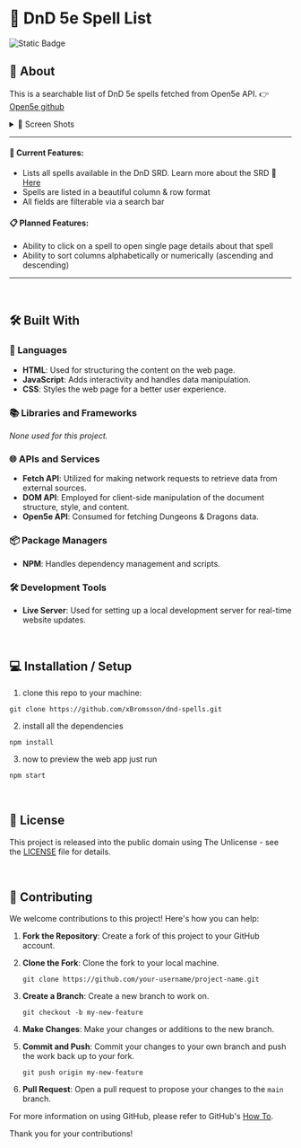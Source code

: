 # 🎲 DnD 5e Spell List

![Static Badge](https://img.shields.io/badge/status%3A-stable_beta-green)

## 📖 About

This is a searchable list of DnD 5e spells fetched from Open5e API. :point_right: [Open5e github](https://github.com/open5e/open5e)

<details>
  <summary>📸 Screen Shots</summary>

![screenshot_1](https://github.com/xBromsson/dnd-spells/assets/73408796/48ea3e6a-d2ce-425b-a854-c5870280635c)

![screenshot_2](https://github.com/xBromsson/dnd-spells/assets/73408796/038fa3d3-b528-4fb6-8baf-ee47ea2cf2ce)

</details>

---

#### 🌟 Current Features:

- Lists all spells available in the DnD SRD. Learn more about the SRD 📑 [Here](https://dnd.wizards.com/resources/systems-reference-document)
- Spells are listed in a beautiful column & row format
- All fields are filterable via a search bar

#### 📋 Planned Features:

- Ability to click on a spell to open single page details about that spell
- Ability to sort columns alphabetically or numerically (ascending and descending)

---

&nbsp;<br>

## 🛠️ Built With

### 📝 Languages

- **HTML**: Used for structuring the content on the web page.
- **JavaScript**: Adds interactivity and handles data manipulation.
- **CSS**: Styles the web page for a better user experience.

### 📚 Libraries and Frameworks

_None used for this project._

### 🌐 APIs and Services

- **Fetch API**: Utilized for making network requests to retrieve data from external sources.
- **DOM API**: Employed for client-side manipulation of the document structure, style, and content.
- **Open5e API**: Consumed for fetching Dungeons & Dragons data.

### 📦 Package Managers

- **NPM**: Handles dependency management and scripts.

### 🛠️ Development Tools

- **Live Server**: Used for setting up a local development server for real-time website updates.

&nbsp;<br>

## 💻 Installation / Setup

1. clone this repo to your machine:

```
git clone https://github.com/xBromsson/dnd-spells.git
```

2. install all the dependencies

```
npm install
```

3. now to preview the web app just run

```
npm start
```

&nbsp;<br>

## 📜 License

This project is released into the public domain using The Unlicense - see the [LICENSE](https://choosealicense.com/licenses/unlicense/) file for details.

&nbsp;<br>

## 🤝 Contributing

We welcome contributions to this project! Here's how you can help:

1. **Fork the Repository**: Create a fork of this project to your GitHub account.

2. **Clone the Fork**: Clone the fork to your local machine.

   ```
   git clone https://github.com/your-username/project-name.git
   ```

3. **Create a Branch**: Create a new branch to work on.

   ```
   git checkout -b my-new-feature
   ```

4. **Make Changes**: Make your changes or additions to the new branch.

5. **Commit and Push**: Commit your changes to your own branch and push the work back up to your fork.

   ```
   git push origin my-new-feature
   ```

6. **Pull Request**: Open a pull request to propose your changes to the `main` branch.

For more information on using GitHub, please refer to GitHub's [How To](https://docs.github.com/en/github/collaborating-with-issues-and-pull-requests).

Thank you for your contributions!
